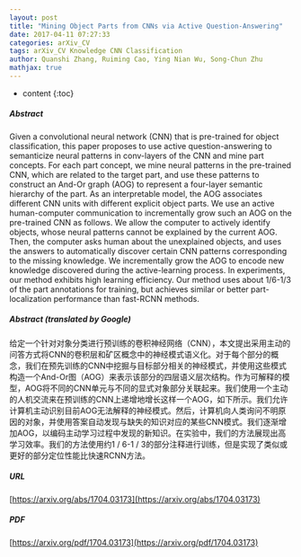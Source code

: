 ```yaml
---
layout: post
title: "Mining Object Parts from CNNs via Active Question-Answering"
date: 2017-04-11 07:27:33
categories: arXiv_CV
tags: arXiv_CV Knowledge CNN Classification
author: Quanshi Zhang, Ruiming Cao, Ying Nian Wu, Song-Chun Zhu
mathjax: true
---
```


* content
{:toc}

##### Abstract
Given a convolutional neural network (CNN) that is pre-trained for object classification, this paper proposes to use active question-answering to semanticize neural patterns in conv-layers of the CNN and mine part concepts. For each part concept, we mine neural patterns in the pre-trained CNN, which are related to the target part, and use these patterns to construct an And-Or graph (AOG) to represent a four-layer semantic hierarchy of the part. As an interpretable model, the AOG associates different CNN units with different explicit object parts. We use an active human-computer communication to incrementally grow such an AOG on the pre-trained CNN as follows. We allow the computer to actively identify objects, whose neural patterns cannot be explained by the current AOG. Then, the computer asks human about the unexplained objects, and uses the answers to automatically discover certain CNN patterns corresponding to the missing knowledge. We incrementally grow the AOG to encode new knowledge discovered during the active-learning process. In experiments, our method exhibits high learning efficiency. Our method uses about 1/6-1/3 of the part annotations for training, but achieves similar or better part-localization performance than fast-RCNN methods.

##### Abstract (translated by Google)
给定一个针对对象分类进行预训练的卷积神经网络（CNN），本文提出采用主动的问答方式将CNN的卷积层和矿区概念中的神经模式语义化。对于每个部分的概念，我们在预先训练的CNN中挖掘与目标部分相关的神经模式，并使用这些模式构造一个And-Or图（AOG）来表示该部分的四层语义层次结构。作为可解释的模型，AOG将不同的CNN单元与不同的显式对象部分关联起来。我们使用一个主动的人机交流来在预训练的CNN上递增地增长这样一个AOG，如下所示。我们允许计算机主动识别目前AOG无法解释的神经模式。然后，计算机向人类询问不明原因的对象，并使用答案自动发现与缺失的知识对应的某些CNN模式。我们逐渐增加AOG，以编码主动学习过程中发现的新知识。在实验中，我们的方法展现出高学习效率。我们的方法使用约1 / 6-1 / 3的部分注释进行训练，但是实现了类似或更好的部分定位性能比快速RCNN方法。

##### URL
[https://arxiv.org/abs/1704.03173](https://arxiv.org/abs/1704.03173)

##### PDF
[https://arxiv.org/pdf/1704.03173](https://arxiv.org/pdf/1704.03173)

